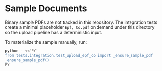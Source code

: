 # Sample Documents

Binary sample PDFs are not tracked in this repository. The integration tests
create a minimal placeholder `Epf, Co.pdf` on demand under this directory so the
upload pipeline has a deterministic input.

To materialize the sample manually, run:

```bash
python - <<'PY'
from tests.integration.test_upload_epf_co import _ensure_sample_pdf
_ensure_sample_pdf()
PY
```
